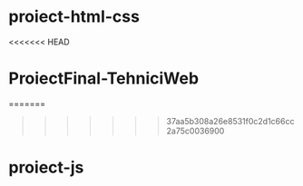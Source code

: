 # proiect-html-css
<<<<<<< HEAD
# ProiectFinal-TehniciWeb
=======

>>>>>>> 37aa5b308a26e8531f0c2d1c66cc2a75c0036900
# proiect-js
